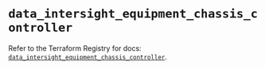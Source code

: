 # `data_intersight_equipment_chassis_controller`

Refer to the Terraform Registry for docs: [`data_intersight_equipment_chassis_controller`](https://registry.terraform.io/providers/ciscodevnet/intersight/1.0.71/docs/data-sources/equipment_chassis_controller).

